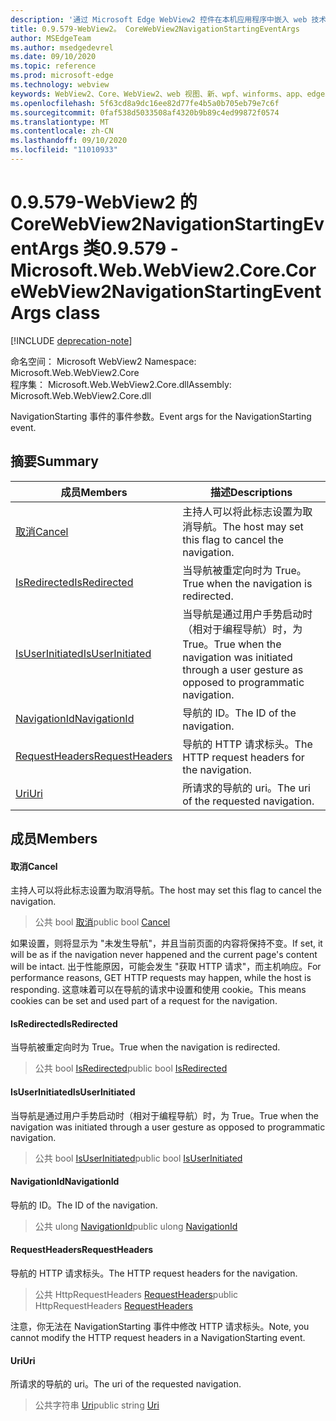 ```yaml
---
description: '通过 Microsoft Edge WebView2 控件在本机应用程序中嵌入 web 技术 (HTML、CSS 和 JavaScript) '
title: 0.9.579-WebView2。 CoreWebView2NavigationStartingEventArgs
author: MSEdgeTeam
ms.author: msedgedevrel
ms.date: 09/10/2020
ms.topic: reference
ms.prod: microsoft-edge
ms.technology: webview
keywords: WebView2、Core、WebView2、web 视图、新、wpf、winforms、app、edge、CoreWebView2、CoreWebView2Controller、浏览器控件、边缘 html、、浏览器控件、边缘 html、WebView2
ms.openlocfilehash: 5f63cd8a9dc16ee82d77fe4b5a0b705eb79e7c6f
ms.sourcegitcommit: 0faf538d5033508af4320b9b89c4ed99872f0574
ms.translationtype: MT
ms.contentlocale: zh-CN
ms.lasthandoff: 09/10/2020
ms.locfileid: "11010933"
---
```

# <span data-ttu-id="6f6ab-104">0.9.579-WebView2 的 CoreWebView2NavigationStartingEventArgs 类</span><span class="sxs-lookup"><span data-stu-id="6f6ab-104">0.9.579 - Microsoft.Web.WebView2.Core.CoreWebView2NavigationStartingEventArgs class</span></span> 

[!INCLUDE [deprecation-note](../../includes/deprecation-note.md)]

<span data-ttu-id="6f6ab-105">命名空间： Microsoft WebView2 </span><span class="sxs-lookup"><span data-stu-id="6f6ab-105">Namespace: Microsoft.Web.WebView2.Core</span></span>\
<span data-ttu-id="6f6ab-106">程序集： Microsoft.Web.WebView2.Core.dll</span><span class="sxs-lookup"><span data-stu-id="6f6ab-106">Assembly: Microsoft.Web.WebView2.Core.dll</span></span>

<span data-ttu-id="6f6ab-107">NavigationStarting 事件的事件参数。</span><span class="sxs-lookup"><span data-stu-id="6f6ab-107">Event args for the NavigationStarting event.</span></span>

## <span data-ttu-id="6f6ab-108">摘要</span><span class="sxs-lookup"><span data-stu-id="6f6ab-108">Summary</span></span>

 <span data-ttu-id="6f6ab-109">成员</span><span class="sxs-lookup"><span data-stu-id="6f6ab-109">Members</span></span>                        | <span data-ttu-id="6f6ab-110">描述</span><span class="sxs-lookup"><span data-stu-id="6f6ab-110">Descriptions</span></span>
--------------------------------|---------------------------------------------
[<span data-ttu-id="6f6ab-111">取消</span><span class="sxs-lookup"><span data-stu-id="6f6ab-111">Cancel</span></span>](#cancel) | <span data-ttu-id="6f6ab-112">主持人可以将此标志设置为取消导航。</span><span class="sxs-lookup"><span data-stu-id="6f6ab-112">The host may set this flag to cancel the navigation.</span></span>
[<span data-ttu-id="6f6ab-113">IsRedirected</span><span class="sxs-lookup"><span data-stu-id="6f6ab-113">IsRedirected</span></span>](#isredirected) | <span data-ttu-id="6f6ab-114">当导航被重定向时为 True。</span><span class="sxs-lookup"><span data-stu-id="6f6ab-114">True when the navigation is redirected.</span></span>
[<span data-ttu-id="6f6ab-115">IsUserInitiated</span><span class="sxs-lookup"><span data-stu-id="6f6ab-115">IsUserInitiated</span></span>](#isuserinitiated) | <span data-ttu-id="6f6ab-116">当导航是通过用户手势启动时（相对于编程导航）时，为 True。</span><span class="sxs-lookup"><span data-stu-id="6f6ab-116">True when the navigation was initiated through a user gesture as opposed to programmatic navigation.</span></span>
[<span data-ttu-id="6f6ab-117">NavigationId</span><span class="sxs-lookup"><span data-stu-id="6f6ab-117">NavigationId</span></span>](#navigationid) | <span data-ttu-id="6f6ab-118">导航的 ID。</span><span class="sxs-lookup"><span data-stu-id="6f6ab-118">The ID of the navigation.</span></span>
[<span data-ttu-id="6f6ab-119">RequestHeaders</span><span class="sxs-lookup"><span data-stu-id="6f6ab-119">RequestHeaders</span></span>](#requestheaders) | <span data-ttu-id="6f6ab-120">导航的 HTTP 请求标头。</span><span class="sxs-lookup"><span data-stu-id="6f6ab-120">The HTTP request headers for the navigation.</span></span>
[<span data-ttu-id="6f6ab-121">Uri</span><span class="sxs-lookup"><span data-stu-id="6f6ab-121">Uri</span></span>](#uri) | <span data-ttu-id="6f6ab-122">所请求的导航的 uri。</span><span class="sxs-lookup"><span data-stu-id="6f6ab-122">The uri of the requested navigation.</span></span>

## <span data-ttu-id="6f6ab-123">成员</span><span class="sxs-lookup"><span data-stu-id="6f6ab-123">Members</span></span>

#### <span data-ttu-id="6f6ab-124">取消</span><span class="sxs-lookup"><span data-stu-id="6f6ab-124">Cancel</span></span> 

<span data-ttu-id="6f6ab-125">主持人可以将此标志设置为取消导航。</span><span class="sxs-lookup"><span data-stu-id="6f6ab-125">The host may set this flag to cancel the navigation.</span></span>

> <span data-ttu-id="6f6ab-126">公共 bool [取消](#cancel)</span><span class="sxs-lookup"><span data-stu-id="6f6ab-126">public bool [Cancel](#cancel)</span></span>

<span data-ttu-id="6f6ab-127">如果设置，则将显示为 "未发生导航"，并且当前页面的内容将保持不变。</span><span class="sxs-lookup"><span data-stu-id="6f6ab-127">If set, it will be as if the navigation never happened and the current page's content will be intact.</span></span> <span data-ttu-id="6f6ab-128">出于性能原因，可能会发生 "获取 HTTP 请求"，而主机响应。</span><span class="sxs-lookup"><span data-stu-id="6f6ab-128">For performance reasons, GET HTTP requests may happen, while the host is responding.</span></span> <span data-ttu-id="6f6ab-129">这意味着可以在导航的请求中设置和使用 cookie。</span><span class="sxs-lookup"><span data-stu-id="6f6ab-129">This means cookies can be set and used part of a request for the navigation.</span></span>

#### <span data-ttu-id="6f6ab-130">IsRedirected</span><span class="sxs-lookup"><span data-stu-id="6f6ab-130">IsRedirected</span></span> 

<span data-ttu-id="6f6ab-131">当导航被重定向时为 True。</span><span class="sxs-lookup"><span data-stu-id="6f6ab-131">True when the navigation is redirected.</span></span>

> <span data-ttu-id="6f6ab-132">公共 bool [IsRedirected](#isredirected)</span><span class="sxs-lookup"><span data-stu-id="6f6ab-132">public bool [IsRedirected](#isredirected)</span></span>

#### <span data-ttu-id="6f6ab-133">IsUserInitiated</span><span class="sxs-lookup"><span data-stu-id="6f6ab-133">IsUserInitiated</span></span> 

<span data-ttu-id="6f6ab-134">当导航是通过用户手势启动时（相对于编程导航）时，为 True。</span><span class="sxs-lookup"><span data-stu-id="6f6ab-134">True when the navigation was initiated through a user gesture as opposed to programmatic navigation.</span></span>

> <span data-ttu-id="6f6ab-135">公共 bool [IsUserInitiated](#isuserinitiated)</span><span class="sxs-lookup"><span data-stu-id="6f6ab-135">public bool [IsUserInitiated](#isuserinitiated)</span></span>

#### <span data-ttu-id="6f6ab-136">NavigationId</span><span class="sxs-lookup"><span data-stu-id="6f6ab-136">NavigationId</span></span> 

<span data-ttu-id="6f6ab-137">导航的 ID。</span><span class="sxs-lookup"><span data-stu-id="6f6ab-137">The ID of the navigation.</span></span>

> <span data-ttu-id="6f6ab-138">公共 ulong [NavigationId](#navigationid)</span><span class="sxs-lookup"><span data-stu-id="6f6ab-138">public ulong [NavigationId](#navigationid)</span></span>

#### <span data-ttu-id="6f6ab-139">RequestHeaders</span><span class="sxs-lookup"><span data-stu-id="6f6ab-139">RequestHeaders</span></span> 

<span data-ttu-id="6f6ab-140">导航的 HTTP 请求标头。</span><span class="sxs-lookup"><span data-stu-id="6f6ab-140">The HTTP request headers for the navigation.</span></span>

> <span data-ttu-id="6f6ab-141">公共 HttpRequestHeaders [RequestHeaders](#requestheaders)</span><span class="sxs-lookup"><span data-stu-id="6f6ab-141">public HttpRequestHeaders [RequestHeaders](#requestheaders)</span></span>

<span data-ttu-id="6f6ab-142">注意，你无法在 NavigationStarting 事件中修改 HTTP 请求标头。</span><span class="sxs-lookup"><span data-stu-id="6f6ab-142">Note, you cannot modify the HTTP request headers in a NavigationStarting event.</span></span>

#### <span data-ttu-id="6f6ab-143">Uri</span><span class="sxs-lookup"><span data-stu-id="6f6ab-143">Uri</span></span> 

<span data-ttu-id="6f6ab-144">所请求的导航的 uri。</span><span class="sxs-lookup"><span data-stu-id="6f6ab-144">The uri of the requested navigation.</span></span>

> <span data-ttu-id="6f6ab-145">公共字符串 [Uri](#uri)</span><span class="sxs-lookup"><span data-stu-id="6f6ab-145">public string [Uri](#uri)</span></span>

